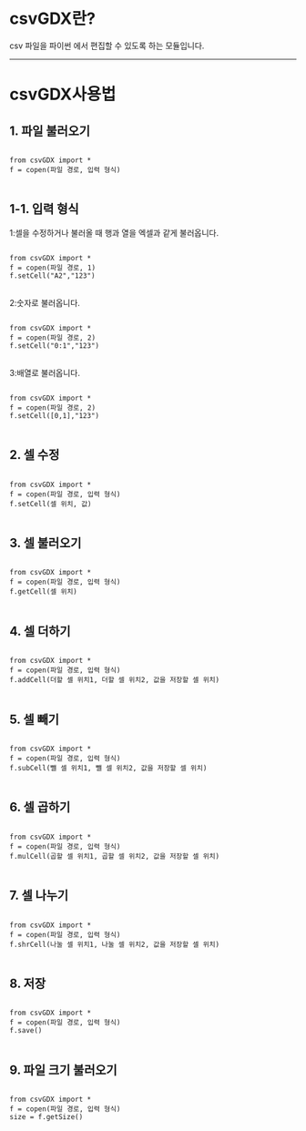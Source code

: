 # csvGDX란?
csv 파일을 파이썬 에서 편집할 수 있도록 하는 모듈입니다.
***
# csvGDX사용법
## 1. 파일 불러오기

<pre>
<code>
from csvGDX import *
f = copen(파일 경로, 입력 형식)
</code>
</pre>

## 1-1. 입력 형식
1:셀을 수정하거나 불러올 때 행과 열을 엑셀과 같게 불러옵니다.
<pre>
<code>
from csvGDX import *
f = copen(파일 경로, 1)
f.setCell("A2","123")
</code>
</pre>

2:숫자로 불러옵니다.
<pre>
<code>
from csvGDX import *
f = copen(파일 경로, 2)
f.setCell("0:1","123")
</code>
</pre>

3:배열로 불러옵니다.
<pre>
<code>
from csvGDX import *
f = copen(파일 경로, 2)
f.setCell([0,1],"123")
</code>
</pre>

## 2. 셀 수정
<pre>
<code>
from csvGDX import *
f = copen(파일 경로, 입력 형식)
f.setCell(셀 위치, 값)
</code>
</pre>

## 3. 셀 불러오기
<pre>
<code>
from csvGDX import *
f = copen(파일 경로, 입력 형식)
f.getCell(셀 위치)
</code>
</pre>

## 4. 셀 더하기
<pre>
<code>
from csvGDX import *
f = copen(파일 경로, 입력 형식)
f.addCell(더할 셀 위치1, 더할 셀 위치2, 값을 저장할 셀 위치)
</code>
</pre>

## 5. 셀 빼기
<pre>
<code>
from csvGDX import *
f = copen(파일 경로, 입력 형식)
f.subCell(뺄 셀 위치1, 뺄 셀 위치2, 값을 저장할 셀 위치)
</code>
</pre>

## 6. 셀 곱하기
<pre>
<code>
from csvGDX import *
f = copen(파일 경로, 입력 형식)
f.mulCell(곱할 셀 위치1, 곱할 셀 위치2, 값을 저장할 셀 위치)
</code>
</pre>

## 7. 셀 나누기
<pre>
<code>
from csvGDX import *
f = copen(파일 경로, 입력 형식)
f.shrCell(나눌 셀 위치1, 나눌 셀 위치2, 값을 저장할 셀 위치)
</code>
</pre>

## 8. 저장
<pre>
<code>
from csvGDX import *
f = copen(파일 경로, 입력 형식)
f.save()
</code>
</pre>

## 9. 파일 크기 불러오기
<pre>
<code>
from csvGDX import *
f = copen(파일 경로, 입력 형식)
size = f.getSize()
</code>
</pre>
